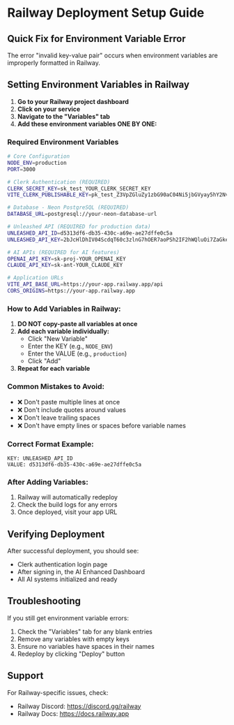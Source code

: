 # Railway Deployment Setup Guide

## Quick Fix for Environment Variable Error

The error "invalid key-value pair" occurs when environment variables are improperly formatted in Railway.

## Setting Environment Variables in Railway

1. **Go to your Railway project dashboard**
2. **Click on your service**
3. **Navigate to the "Variables" tab**
4. **Add these environment variables ONE BY ONE:**

### Required Environment Variables

```bash
# Core Configuration
NODE_ENV=production
PORT=3000

# Clerk Authentication (REQUIRED)
CLERK_SECRET_KEY=sk_test_YOUR_CLERK_SECRET_KEY
VITE_CLERK_PUBLISHABLE_KEY=pk_test_Z3VpZGluZy1zbG90aC04Ni5jbGVyay5hY2NvdW50cy5kZXYk

# Database - Neon PostgreSQL (REQUIRED)
DATABASE_URL=postgresql://your-neon-database-url

# Unleashed API (REQUIRED for production data)
UNLEASHED_API_ID=d5313df6-db35-430c-a69e-ae27dffe0c5a
UNLEASHED_API_KEY=2bJcHlDhIV04ScdqT60c3zlnG7hOER7aoPSh2IF2hWQluOi7ZaGkeu4SGeseYexAqOGfcRmyl9c6QYueJHyQ==

# AI APIs (REQUIRED for AI features)
OPENAI_API_KEY=sk-proj-YOUR_OPENAI_KEY
CLAUDE_API_KEY=sk-ant-YOUR_CLAUDE_KEY

# Application URLs
VITE_API_BASE_URL=https://your-app.railway.app/api
CORS_ORIGINS=https://your-app.railway.app
```

### How to Add Variables in Railway:

1. **DO NOT copy-paste all variables at once**
2. **Add each variable individually:**
   - Click "New Variable"
   - Enter the KEY (e.g., `NODE_ENV`)
   - Enter the VALUE (e.g., `production`)
   - Click "Add"
3. **Repeat for each variable**

### Common Mistakes to Avoid:

- ❌ Don't paste multiple lines at once
- ❌ Don't include quotes around values
- ❌ Don't leave trailing spaces
- ❌ Don't have empty lines or spaces before variable names

### Correct Format Example:
```
KEY: UNLEASHED_API_ID
VALUE: d5313df6-db35-430c-a69e-ae27dffe0c5a
```

### After Adding Variables:

1. Railway will automatically redeploy
2. Check the build logs for any errors
3. Once deployed, visit your app URL

## Verifying Deployment

After successful deployment, you should see:
- Clerk authentication login page
- After signing in, the AI Enhanced Dashboard
- All AI systems initialized and ready

## Troubleshooting

If you still get environment variable errors:
1. Check the "Variables" tab for any blank entries
2. Remove any variables with empty keys
3. Ensure no variables have spaces in their names
4. Redeploy by clicking "Deploy" button

## Support

For Railway-specific issues, check:
- Railway Discord: https://discord.gg/railway
- Railway Docs: https://docs.railway.app